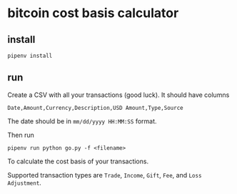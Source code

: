 # bitcoin cost basis calculator

## install

    pipenv install

## run

Create a CSV with all your transactions (good luck). It should have columns

    Date,Amount,Currency,Description,USD Amount,Type,Source

The date should be in `mm/dd/yyyy HH:MM:SS` format.

Then run

    pipenv run python go.py -f <filename>

To calculate the cost basis of your transactions.

Supported transaction types are `Trade`, `Income`, `Gift`, `Fee`, and `Loss Adjustment`.

